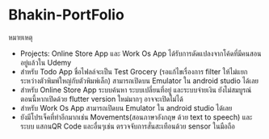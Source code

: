 # Bhakin-PortFolio

หมายเหตุ
- Projects: Online Store App และ Work Os App ได้รับการดัดแปลงจากโค้ดที่มีคนสอนอยู่แล้วใน Udemy
- สำหรับ Todo App ชื่อไฟลล์จะเป็น Test Grocery (รอแก้ไขเรื่องการ filter ให้ไม่แยกระหว่างตัวพิมพ์ใหญ่กับตัวพิมพ์เล็ก) สามารถเปิดบน Emulator ใน android studio ได้เลย
- สำหรับ Online Store App ระบบค้นหา ระบบเปลี่ยนที่อยู่ และระบบจ่ายเงิน ยังไม่สมบูรณ์  ตอนนี้หากเปิดด้วย flutter version ใหม่มากๆ อาจจะเปิดไม่ได้
- สำหรับ Work Os App สามารถเปิดบน Emulator ใน android studio ได้เลย
- ยังมีโปรเจ็คที่ทำอีกมากเช่น Movements(สอนภาษาอังกฤษ ด้วย text to speech) และระบบ แสกนQR Code และอื่นๆเช่น ตรวจจับการสั่นสะเทือนด้วย sensor ในมือถือ
